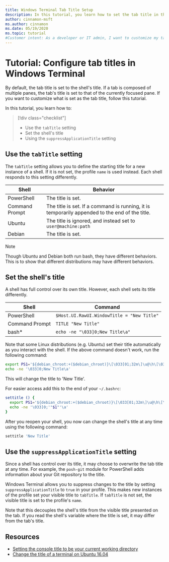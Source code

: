 ```yaml
---
title: Windows Terminal Tab Title Setup
description: In this tutorial, you learn how to set the tab title in the Windows Terminal.
author: cinnamon-msft
ms.author: cinnamon
ms.date: 05/19/2020
ms.topic: tutorial
#Customer intent: As a developer or IT admin, I want to customize my tab titles so that I can have a more organized Windows Terminal.
---
```


# Tutorial: Configure tab titles in Windows Terminal

By default, the tab title is set to the shell's title. If a tab is composed of multiple panes, the tab's title is set to that of the currently focused pane. If you want to customize what is set as the tab title, follow this tutorial.

In this tutorial, you learn how to:

> [!div class="checklist"]
> * Use the `tabTitle` setting
> * Set the shell's title
> * Using the `suppressApplicationTitle` setting

## Use the `tabTitle` setting

The `tabTitle` setting allows you to define the starting title for a new instance of a shell. If it is not set, the profile `name` is used instead. Each shell responds to this setting differently.

| Shell | Behavior |
| ----- | -------- |
| PowerShell | The title is set. |
| Command Prompt | The title is set. If a command is running, it is temporarily appended to the end of the title. |
| Ubuntu | The title is ignored, and instead set to `user@machine:path` |
| Debian | The title is set. |

> [!NOTE]
> Though Ubuntu and Debian both run bash, they have different behaviors. This is to show that different distributions may have different behaviors.

## Set the shell's title

A shell has full control over its own title. However, each shell sets its title differently.

| Shell | Command |
| ----- | ------- |
| PowerShell | `$Host.UI.RawUI.WindowTitle = "New Title"` |
| Command Prompt | `TITLE "New Title"` |
| bash* | `echo -ne "\033]0;New Title\a"` |

Note that some Linux distributions (e.g. Ubuntu) set their title automatically as you interact with the shell. If the above command doesn't work, run the following command:

```bash
export PS1='${debian_chroot:+($debian_chroot)}\[\033[01;32m\]\u@\h\[\033[00m\]:\[\033[01;34m\]\w\[\033[00m\]\$ '
echo -ne '\033]0;New Title\a'
```

This will change the title to 'New Title'.

For easier access add this to the end of your `~/.bashrc`:

```bash
settitle () {
  export PS1='${debian_chroot:+($debian_chroot)}\[\033[01;32m\]\u@\h\[\033[00m\]:\[\033[01;34m\]\w\[\033[00m\]\$ '
  echo -ne '\033]0;'"$1"'\a'
}
```

After you reopen your shell, you now can change the shell's title at any time using the following command:

```bash
settitle 'New Title'
```

## Use the `suppressApplicationTitle` setting

Since a shell has control over its title, it may choose to overwrite the tab title at any time. For example, the `posh-git` module for PowerShell adds information about your Git repository to the title.

Windows Terminal allows you to suppress changes to the title by setting `suppressApplicationTitle` to `true` in your profile. This makes new instances of the profile set your visible title to `tabTitle`. If `tabTitle` is not set, the visible title is set to the profile's `name`.

Note that this decouples the shell's title from the visible title presented on the tab. If you read the shell's variable where the title is set, it may differ from the tab's title.

## Resources

* [Setting the console title to be your current working directory](https://devblogs.microsoft.com/powershell/setting-the-console-title-to-be-your-current-working-directory/)
* [Change the title of a terminal on Ubuntu 16.04](https://www.zachpfeffer.com/single-post/Change-the-title-of-a-terminal-on-Ubuntu-1604)
